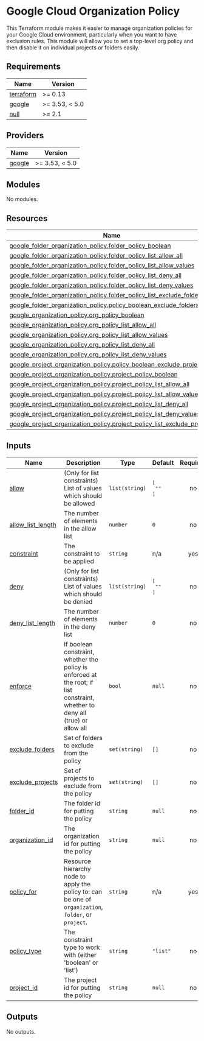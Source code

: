 # Google Cloud Organization Policy

This Terraform module makes it easier to manage organization policies for your Google Cloud environment, particularly when you want to have exclusion rules. This module will allow you to set a top-level org policy and then disable it on individual projects or folders easily.
<!-- BEGIN_TF_DOCS -->
## Requirements

| Name | Version |
|------|---------|
| <a name="requirement_terraform"></a> [terraform](#requirement\_terraform) | >= 0.13 |
| <a name="requirement_google"></a> [google](#requirement\_google) | >= 3.53, < 5.0 |
| <a name="requirement_null"></a> [null](#requirement\_null) | >= 2.1 |

## Providers

| Name | Version |
|------|---------|
| <a name="provider_google"></a> [google](#provider\_google) | >= 3.53, < 5.0 |

## Modules

No modules.

## Resources

| Name | Type |
|------|------|
| [google_folder_organization_policy.folder_policy_boolean](https://registry.terraform.io/providers/hashicorp/google/latest/docs/resources/folder_organization_policy) | resource |
| [google_folder_organization_policy.folder_policy_list_allow_all](https://registry.terraform.io/providers/hashicorp/google/latest/docs/resources/folder_organization_policy) | resource |
| [google_folder_organization_policy.folder_policy_list_allow_values](https://registry.terraform.io/providers/hashicorp/google/latest/docs/resources/folder_organization_policy) | resource |
| [google_folder_organization_policy.folder_policy_list_deny_all](https://registry.terraform.io/providers/hashicorp/google/latest/docs/resources/folder_organization_policy) | resource |
| [google_folder_organization_policy.folder_policy_list_deny_values](https://registry.terraform.io/providers/hashicorp/google/latest/docs/resources/folder_organization_policy) | resource |
| [google_folder_organization_policy.folder_policy_list_exclude_folders](https://registry.terraform.io/providers/hashicorp/google/latest/docs/resources/folder_organization_policy) | resource |
| [google_folder_organization_policy.policy_boolean_exclude_folders](https://registry.terraform.io/providers/hashicorp/google/latest/docs/resources/folder_organization_policy) | resource |
| [google_organization_policy.org_policy_boolean](https://registry.terraform.io/providers/hashicorp/google/latest/docs/resources/organization_policy) | resource |
| [google_organization_policy.org_policy_list_allow_all](https://registry.terraform.io/providers/hashicorp/google/latest/docs/resources/organization_policy) | resource |
| [google_organization_policy.org_policy_list_allow_values](https://registry.terraform.io/providers/hashicorp/google/latest/docs/resources/organization_policy) | resource |
| [google_organization_policy.org_policy_list_deny_all](https://registry.terraform.io/providers/hashicorp/google/latest/docs/resources/organization_policy) | resource |
| [google_organization_policy.org_policy_list_deny_values](https://registry.terraform.io/providers/hashicorp/google/latest/docs/resources/organization_policy) | resource |
| [google_project_organization_policy.policy_boolean_exclude_projects](https://registry.terraform.io/providers/hashicorp/google/latest/docs/resources/project_organization_policy) | resource |
| [google_project_organization_policy.project_policy_boolean](https://registry.terraform.io/providers/hashicorp/google/latest/docs/resources/project_organization_policy) | resource |
| [google_project_organization_policy.project_policy_list_allow_all](https://registry.terraform.io/providers/hashicorp/google/latest/docs/resources/project_organization_policy) | resource |
| [google_project_organization_policy.project_policy_list_allow_values](https://registry.terraform.io/providers/hashicorp/google/latest/docs/resources/project_organization_policy) | resource |
| [google_project_organization_policy.project_policy_list_deny_all](https://registry.terraform.io/providers/hashicorp/google/latest/docs/resources/project_organization_policy) | resource |
| [google_project_organization_policy.project_policy_list_deny_values](https://registry.terraform.io/providers/hashicorp/google/latest/docs/resources/project_organization_policy) | resource |
| [google_project_organization_policy.project_policy_list_exclude_projects](https://registry.terraform.io/providers/hashicorp/google/latest/docs/resources/project_organization_policy) | resource |

## Inputs

| Name | Description | Type | Default | Required |
|------|-------------|------|---------|:--------:|
| <a name="input_allow"></a> [allow](#input\_allow) | (Only for list constraints) List of values which should be allowed | `list(string)` | <pre>[<br>  ""<br>]</pre> | no |
| <a name="input_allow_list_length"></a> [allow\_list\_length](#input\_allow\_list\_length) | The number of elements in the allow list | `number` | `0` | no |
| <a name="input_constraint"></a> [constraint](#input\_constraint) | The constraint to be applied | `string` | n/a | yes |
| <a name="input_deny"></a> [deny](#input\_deny) | (Only for list constraints) List of values which should be denied | `list(string)` | <pre>[<br>  ""<br>]</pre> | no |
| <a name="input_deny_list_length"></a> [deny\_list\_length](#input\_deny\_list\_length) | The number of elements in the deny list | `number` | `0` | no |
| <a name="input_enforce"></a> [enforce](#input\_enforce) | If boolean constraint, whether the policy is enforced at the root; if list constraint, whether to deny all (true) or allow all | `bool` | `null` | no |
| <a name="input_exclude_folders"></a> [exclude\_folders](#input\_exclude\_folders) | Set of folders to exclude from the policy | `set(string)` | `[]` | no |
| <a name="input_exclude_projects"></a> [exclude\_projects](#input\_exclude\_projects) | Set of projects to exclude from the policy | `set(string)` | `[]` | no |
| <a name="input_folder_id"></a> [folder\_id](#input\_folder\_id) | The folder id for putting the policy | `string` | `null` | no |
| <a name="input_organization_id"></a> [organization\_id](#input\_organization\_id) | The organization id for putting the policy | `string` | `null` | no |
| <a name="input_policy_for"></a> [policy\_for](#input\_policy\_for) | Resource hierarchy node to apply the policy to: can be one of `organization`, `folder`, or `project`. | `string` | n/a | yes |
| <a name="input_policy_type"></a> [policy\_type](#input\_policy\_type) | The constraint type to work with (either 'boolean' or 'list') | `string` | `"list"` | no |
| <a name="input_project_id"></a> [project\_id](#input\_project\_id) | The project id for putting the policy | `string` | `null` | no |

## Outputs

No outputs.
<!-- END_TF_DOCS -->